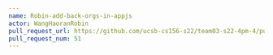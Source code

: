 ```yaml
---
name: Robin-add-back-orgs-in-appjs
actor: WangHaoranRobin
pull_request_url: https://github.com/ucsb-cs156-s22/team03-s22-4pm-4/pull/51
pull_request_num: 51
---
```

